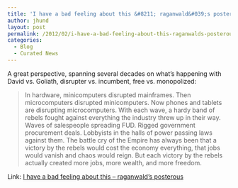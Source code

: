 ```yaml
---
title: 'I have a bad feeling about this &#8211; raganwald&#039;s posterous'
author: jhund
layout: post
permalink: /2012/02/i-have-a-bad-feeling-about-this-raganwalds-posterous/
categories:
  - Blog
  - Curated News
---
```

A great perspective, spanning several decades on what&#8217;s happening with David vs. Goliath, disrupter vs.&nbsp;incumbent, free vs. monopolized:

> In hardware, minicomputers disrupted mainframes. Then microcomputers disrupted minicomputers. Now phones and tablets are disrupting microcomputers. With each wave, a hardy band of rebels fought against everything the industry threw up in their way. Waves of salespeople spreading FUD. Rigged government procurement deals. Lobbyists in the halls of power passing laws against them. The battle cry of the Empire has always been that a victory by the rebels would cost the economy everything, that jobs would vanish and chaos would reign.&nbsp;But each victory by the rebels actually created more jobs, more wealth, and more freedom.

Link: [I have a bad feeling about this &#8211; raganwald&#8217;s posterous][1]

 [1]: http://bit.ly/xE39Bb